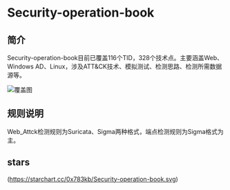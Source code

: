 # Security-operation-book

## 简介

Security-operation-book目前已覆盖116个TID，328个技术点。主要涵盖Web、Windows AD、Linux，涉及ATT&CK技术、模拟测试、检测思路、检测所需数据源等。

![覆盖图](img/index.png)

## 规则说明

Web_Attck检测规则为Suricata、Sigma两种格式，端点检测规则为Sigma格式为主。

## stars

(https://starchart.cc/0x783kb/Security-operation-book.svg)
